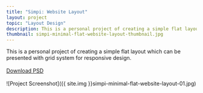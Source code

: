 ```yaml
---
title: "Simpi: Website Layout"
layout: project
topic: "Layout Design"
description: This is a personal project of creating a simple flat layout which can be presented with grid system for responsive design.
thumbnail: simpi-minimal-flat-website-layout-thumbnail.jpg
---
```

This is a personal project of creating a simple flat layout which can be presented with grid system for responsive design.
<br><br>
<a href="http://bit.ly/1DZKREH" class="primary-button js-force-center" target="_blank">Download PSD</a>
<br><br>
![Project Screenshot]({{ site.img }}simpi-minimal-flat-website-layout-01.jpg)